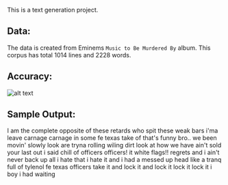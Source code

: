 This is a text generation project.

## Data:
The data is created from  Eminems `Music to Be Murdered By` album. This corpus has total 1014 lines and 2228 words.

## Accuracy:
![alt text](https://github.com/Bakar31/NLP-Projects/blob/master/Eminem%20Song%20Generate/accuracy.png)

## Sample Output:
I am  the complete opposite of these retards 
who spit these weak bars 
i'ma leave carnage carnage 
in some fe texas take of 
that's funny bro.. 
we been movin' slowly 
look are tryna rolling wiling dirt 
look at how we have ain't sold your last out 
i said chill of officers 
officers!
it white flags!! 
regrets 
and i ain't never back up 
all i hate that 
i hate it and i had a messed up head 
like a tranq full of tylenol 
fe texas officers 
take it and lock it and lock it 
lock it lock it 
i boy i had waiting